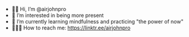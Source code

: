 - 👋🏻 Hi, I’m @airjohnpro
- 👀 I’m interested in being more present
- 🌱 I’m currently learning mindfulness and practicing "the power of now"
- 👨🏼‍💻 How to reach me: https://linktr.ee/airjohnpro

<!---
airjohnpro/airjohnpro is a ✨ special ✨ repository because its `README.md` (this file) appears on your GitHub profile.
You can click the Preview link to take a look at your changes.
--->
